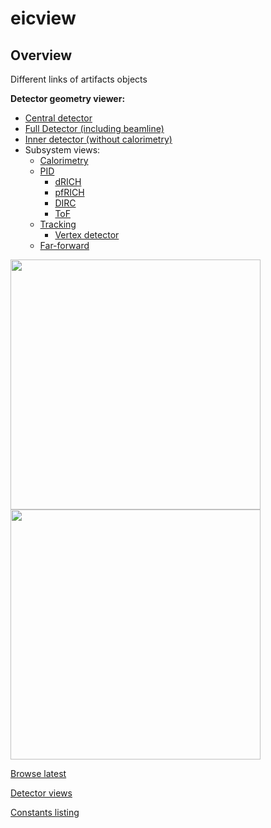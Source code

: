 # eicview

Overview
--------
Different links of artifacts objects

**Detector geometry viewer:**
- [Central detector](https://eic.phy.anl.gov/geoviewer/index.htm?nobrowser&file=https://eicweb.phy.anl.gov/EIC/detectors/athena/-/jobs/artifacts/master/raw/geo/detector_geo.root?job=dump_geometry&item=default;1&opt=clipx;clipy;transp30;zoom120;ROTY320;ROTZ340;trz0;trr0;ctrl;all)
- [Full Detector (including beamline)](https://eic.phy.anl.gov/geoviewer/index.htm?nobrowser&file=https://eicweb.phy.anl.gov/EIC/detectors/athena/-/jobs/artifacts/master/raw/geo/detector_geo_full.root?job=dump_geometry&item=default;1&opt=clipx;clipy;transp30;zoom75;ROTY290;ROTZ350;trz0;trr0;ctrl;all)
- [Inner detector (without calorimetry)](https://eic.phy.anl.gov/geoviewer/index.htm?nobrowser&file=https://eicweb.phy.anl.gov/EIC/detectors/athena/-/jobs/artifacts/master/raw/geo/inner_detector_geo.root?job=dump_geometry&item=default;1&opt=clipx;clipy;transp30;zoom75;ROTY320;ROTZ340;trz0;trr0;ctrl;all)
- Subsystem views:
  - [Calorimetry](https://eic.phy.anl.gov/geoviewer/index.htm?nobrowser&file=https://eicweb.phy.anl.gov/EIC/detectors/athena/-/jobs/artifacts/master/raw/geo/calorimeters_geo.root?job=dump_geometry&item=default;1&opt=clipx;clipy;transp30;zoom120;ROTY320;ROTZ340;trz0;trr0;ctrl;all)
  - [PID](https://eic.phy.anl.gov/geoviewer/index.htm?nobrowser&file=https://eicweb.phy.anl.gov/EIC/detectors/athena/-/jobs/artifacts/master/raw/geo/pid_only_geo.root?job=dump_geometry&item=default;1&opt=clipx;clipy;transp30;zoom75;ROTY320;ROTZ340;trz0;trr0;ctrl;all)
    - [dRICH](https://eic.phy.anl.gov/geoviewer/index.htm?nobrowser&file=https://eicweb.phy.anl.gov/EIC/detectors/athena/-/jobs/artifacts/master/raw/geo/drich_only_geo.root?job=dump_geometry&item=default;1&opt=clipx;clipy;transp30;zoom75;ROTY290;ROTZ350;trz0;trr0;ctrl;all)
    - [pfRICH](https://eic.phy.anl.gov/geoviewer/index.htm?nobrowser&file=https://eicweb.phy.anl.gov/EIC/detectors/athena/-/jobs/artifacts/master/raw/geo/pfrich_only_geo.root?job=dump_geometry&item=default;1&opt=clipx;clipy;transp30;zoom55;ROTY49;ROTZ350;trz0;trr0;ctrl;all&)
    - [DIRC](https://eic.phy.anl.gov/geoviewer/index.htm?nobrowser&file=https://eicweb.phy.anl.gov/EIC/detectors/athena/-/jobs/artifacts/master/raw/geo/dirc_only_geo.root?job=dump_geometry&item=default;1&opt=clipx;clipy;transp30;zoom120;ROTY320;ROTZ340;trz0;trr0;ctrl;all)
    - [ToF](https://eic.phy.anl.gov/geoviewer/index.htm?nobrowser&file=https://eicweb.phy.anl.gov/EIC/detectors/athena/-/jobs/artifacts/master/raw/geo/tof_only_geo.root?job=dump_geometry&item=default;1&opt=clipx;clipy;transp30;zoom55;ROTY49;ROTZ350;trz0;trr0;ctrl;all&)
  - [Tracking](https://eic.phy.anl.gov/geoviewer/index.htm?nobrowser&file=https://eicweb.phy.anl.gov/EIC/detectors/athena/-/jobs/artifacts/master/raw/geo/tracking_only_geo.root?job=dump_geometry&item=default;1&opt=clipx;clipy;transp30;zoom75;ROTY320;ROTZ340;trz0;trr0;ctrl;all)
    - [Vertex detector](https://eic.phy.anl.gov/geoviewer/index.htm?nobrowser&file=https://eicweb.phy.anl.gov/EIC/detectors/athena/-/jobs/artifacts/master/raw/geo/vertex_only_geo.root?job=dump_geometry&item=default;1&opt=clipx;clipy;transp30;zoom120;ROTY320;ROTZ340;trz0;trr0;ctrl;all)
  - [Far-forward](https://eic.phy.anl.gov/geoviewer/index.htm?nobrowser&file=https://eicweb.phy.anl.gov/EIC/detectors/athena/-/jobs/artifacts/master/raw/geo/ip6_geo.root?job=dump_geometry&item=default;1&opt=clipx;clipy;transp30;zoom40;ROTY290;ROTZ350;trz0;trr0;ctrl;all)

<a href="https://eicweb.phy.anl.gov/EIC/detectors/athena/-/jobs/artifacts/master/raw/images/view01.pdf?job=report">
<img src="https://eicweb.phy.anl.gov/EIC/detectors/athena/-/jobs/artifacts/master/raw/images/view01.png?job=report" width="400px" />
</a>

<br />
<a href="https://eicweb.phy.anl.gov/EIC/detectors/athena/-/jobs/artifacts/master/raw/images/view01_top.pdf?job=report">
<img src="https://eicweb.phy.anl.gov/EIC/detectors/athena/-/jobs/artifacts/master/raw/images/view01_top.png?job=report" width="400px" />
</a>

[Browse latest](https://eicweb.phy.anl.gov/EIC/detectors/athena/-/jobs/artifacts/master/browse/images?job=report)

[Detector views](https://eicweb.phy.anl.gov/EIC/detectors/athena/-/jobs/artifacts/master/raw/doc/dawn_views.md?job=report)

[Constants listing](https://eicweb.phy.anl.gov/EIC/detectors/athena/-/jobs/artifacts/master/raw/doc/constants.out?job=report)


